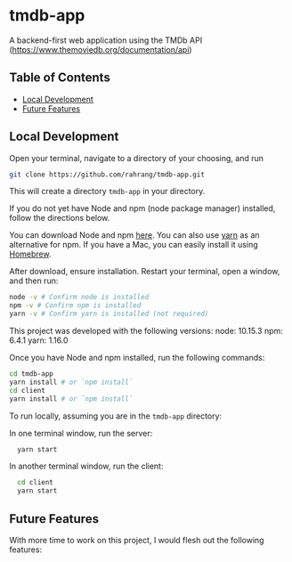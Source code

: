 # tmdb-app

A backend-first web application using the TMDb API (https://www.themoviedb.org/documentation/api)

## Table of Contents

- [Local Development](#local-development)
- [Future Features](#future-features)

## Local Development

Open your terminal, navigate to a directory of your choosing, and run

```bash
git clone https://github.com/rahrang/tmdb-app.git
```

This will create a directory `tmdb-app` in your directory.

If you do not yet have Node and npm (node package manager) installed, follow the directions below.

You can download Node and npm [here](https://nodejs.org/en/download/). You can also use [yarn](https://yarnpkg.com/lang/en/docs/install/#mac-stable) as an alternative for npm. If you have a Mac, you can easily install it using [Homebrew](https://brew.sh/).

After download, ensure installation. Restart your terminal, open a window, and then run:

```bash
node -v # Confirm node is installed
npm -v # Confirm npm is installed
yarn -v # Confirm yarn is installed (not required)
```

This project was developed with the following versions:
node: 10.15.3
npm: 6.4.1
yarn: 1.16.0

Once you have Node and npm installed, run the following commands:

```bash
cd tmdb-app
yarn install # or `npm install`
cd client
yarn install # or `npm install`
```

To run locally, assuming you are in the `tmdb-app` directory:

In one terminal window, run the server:

```bash
  yarn start
```

In another terminal window, run the client:

```bash
  cd client
  yarn start
```

## Future Features

With more time to work on this project, I would flesh out the following features:
